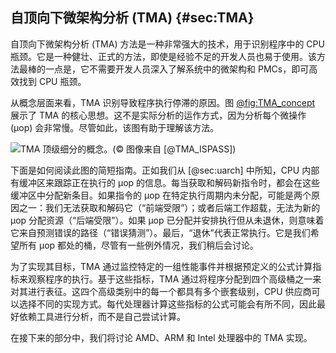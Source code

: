 
## 自顶向下微架构分析 (TMA) {#sec:TMA}

自顶向下微架构分析 (TMA) 方法是一种非常强大的技术，用于识别程序中的 CPU 瓶颈。它是一种健壮、正式的方法，即使是经验不足的开发人员也易于使用。该方法最棒的一点是，它不需要开发人员深入了解系统中的微架构和 PMCs，即可高效找到 CPU 瓶颈。

从概念层面来看，TMA 识别导致程序执行停滞的原因。图 [@fig:TMA_concept](#TMA_concept) 展示了 TMA 的核心思想。这不是实际分析的运作方式，因为分析每个微操作 (μop) 会非常慢。尽管如此，该图有助于理解该方法。

![TMA 顶级细分的概念。(*© 图像来自 [[@TMA_ISPASS](../References.md#TMA_ISPASS)]*)](https://raw.githubusercontent.com/dendibakh/perf-book/main/img/pmu-features/TMAM_diag.png)<div id="TMA_concept"></div>

下面是如何阅读此图的简短指南。正如我们从 [@sec:uarch] 中所知，CPU 内部有缓冲区来跟踪正在执行的 μop 的信息。每当获取和解码新指令时，都会在这些缓冲区中分配新条目。如果指令的 μop 在特定执行周期内未分配，可能是两个原因之一：我们无法获取和解码它（“前端受限”）；或者后端工作超载，无法为新的 μop 分配资源（“后端受限”）。如果 μop 已分配并安排执行但从未退休，则意味着它来自预测错误的路径（“错误猜测”）。最后，“退休”代表正常执行。它是我们希望所有 μop 都处的桶，尽管有一些例外情况，我们稍后会讨论。

为了实现其目标，TMA 通过监控特定的一组性能事件并根据预定义的公式计算指标来观察程序的执行。基于这些指标，TMA 通过将程序分配到四个高级桶之一来对其进行表征。这四个高级类别中的每一个都具有多个嵌套级别，CPU 供应商可以选择不同的实现方式。每代处理器计算这些指标的公式可能会有所不同，因此最好依赖工具进行分析，而不是自己尝试计算。

在接下来的部分中，我们将讨论 AMD、ARM 和 Intel 处理器中的 TMA 实现。
